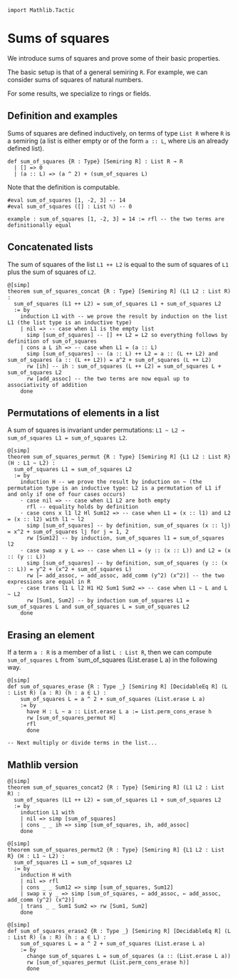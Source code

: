 ```lean
import Mathlib.Tactic
```

# Sums of squares

We introduce sums of squares and prove some of their basic properties.

The basic setup is that of a general semiring `R`. For example, we can consider sums of squares of natural numbers.

For some results, we specialize to rings or fields.

## Definition and examples

Sums of squares are defined inductively, on terms of type `List R` where `R` is a semiring (a list is either empty or of the form `a :: L`, where `L`is an already defined list).

```lean
def sum_of_squares {R : Type} [Semiring R] : List R → R
  | [] => 0
  | (a :: L) => (a ^ 2) + (sum_of_squares L)
```

Note that the definition is computable.

```lean
#eval sum_of_squares [1, -2, 3] -- 14
#eval sum_of_squares ([] : List ℕ) -- 0

example : sum_of_squares [1, -2, 3] = 14 := rfl -- the two terms are definitionally equal
```

## Concatenated lists

The sum of squares of the list `L1 ++ L2` is equal to the sum of squares of `L1` plus the sum of squares of `L2`.

```lean
@[simp]
theorem sum_of_squares_concat {R : Type} [Semiring R] (L1 L2 : List R) : 
  sum_of_squares (L1 ++ L2) = sum_of_squares L1 + sum_of_squares L2 
  := by
    induction L1 with -- we prove the result by induction on the list L1 (the list type is an inductive type)
    | nil => -- case when L1 is the empty list
      simp [sum_of_squares] -- [] ++ L2 = L2 so everything follows by definition of sum_of_squares
    | cons a L ih => -- case when L1 = (a :: L)
      simp [sum_of_squares] -- (a :: L) ++ L2 = a :: (L ++ L2) and sum_of_squares (a :: (L ++ L2)) = a^2 + sum_of_squares (L ++ L2)
      rw [ih] -- ih : sum_of_squares (L ++ L2) = sum_of_squares L + sum_of_squares L2
      rw [add_assoc] -- the two terms are now equal up to associativity of addition
    done
```

## Permutations of elements in a list

A sum of squares is invariant under permutations: `L1 ~ L2 → sum_of_squares L1 = sum_of_squares L2`.

```lean
@[simp]
theorem sum_of_squares_permut {R : Type} [Semiring R] {L1 L2 : List R} (H : L1 ~ L2) : 
  sum_of_squares L1 = sum_of_squares L2 
  := by
    induction H -- we prove the result by induction on ~ (the permutation type is an inductive type: L2 is a permutation of L1 if and only if one of four cases occurs)
    · case nil => -- case when L1 L2 are both empty
      rfl -- equality holds by definition
    · case cons x l1 l2 Hl Sum12 => -- case when L1 = (x :: l1) and L2 = (x :: l2) with l1 ~ l2
      simp [sum_of_squares] -- by definition, sum_of_squares (x :: lj) = x^2 + sum_of_squares lj for j = 1, 2
      rw [Sum12] -- by induction, sum_of_squares l1 = sum_of_squares l2
    · case swap x y L => -- case when L1 = (y :: (x :: L)) and L2 = (x :: (y :: L))
      simp [sum_of_squares] -- by definition, sum_of_squares (y :: (x :: L)) = y^2 + (x^2 + sum_of_squares L)
      rw [← add_assoc, ← add_assoc, add_comm (y^2) (x^2)] -- the two expressions are equal in R
    · case trans l1 L l2 H1 H2 Sum1 Sum2 => -- case when L1 ~ L and L ~ L2
      rw [Sum1, Sum2] -- by induction sum_of_squares L1 = sum_of_squares L and sum_of_squares L = sum_of_squares L2
    done
```

## Erasing an element

If a term `a : R` is a member of a list `L : List R`, then we can compute `sum_of_squares L` from `sum_of_squares (List.erase L a) in the following way.

```lean
@[simp]
def sum_of_squares_erase {R : Type _} [Semiring R] [DecidableEq R] (L : List R) (a : R) (h : a ∈ L) : 
    sum_of_squares L = a ^ 2 + sum_of_squares (List.erase L a) 
    := by
      have H : L ~ a :: List.erase L a := List.perm_cons_erase h
      rw [sum_of_squares_permut H]
      rfl
      done

-- Next multiply or divide terms in the list...
```

## Mathlib version

```lean
@[simp]
theorem sum_of_squares_concat2 {R : Type} [Semiring R] (L1 L2 : List R) : 
  sum_of_squares (L1 ++ L2) = sum_of_squares L1 + sum_of_squares L2 
  := by
    induction L1 with
    | nil => simp [sum_of_squares]
    | cons _ _ ih => simp [sum_of_squares, ih, add_assoc]
    done

@[simp]
theorem sum_of_squares_permut2 {R : Type} [Semiring R] {L1 L2 : List R} (H : L1 ~ L2) : 
  sum_of_squares L1 = sum_of_squares L2 
  := by 
    induction H with
    | nil => rfl
    | cons _ _ Sum12 => simp [sum_of_squares, Sum12]
    | swap x y _ => simp [sum_of_squares, ← add_assoc, ← add_assoc, add_comm (y^2) (x^2)]
    | trans _ _ Sum1 Sum2 => rw [Sum1, Sum2]
    done
  
@[simp]
def sum_of_squares_erase2 {R : Type _} [Semiring R] [DecidableEq R] (L : List R) (a : R) (h : a ∈ L) : 
    sum_of_squares L = a ^ 2 + sum_of_squares (List.erase L a) 
    := by
      change sum_of_squares L = sum_of_squares (a :: (List.erase L a))
      rw [sum_of_squares_permut (List.perm_cons_erase h)]
      done
```
